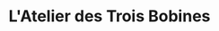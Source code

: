 ---
title: "L'Atelier des Trois Bobines"
url: /perpignan/latelier-des-trois-bobines/
shop: couture
---